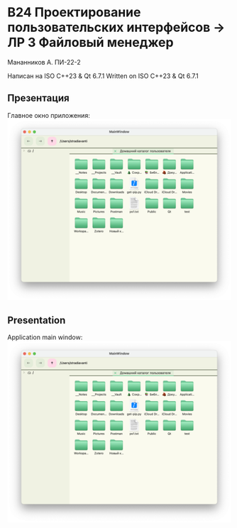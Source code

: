 # В24 Проектирование пользовательских интерфейсов -> ЛР 3 Файловый менеджер

Мананников А. ПИ-22-2

Написан на ISO C++23 & Qt 6.7.1
Written on ISO C++23 & Qt 6.7.1

## Презентация

Главное окно приложения:
![alt text](image-1.png)

## Presentation

Application main window:
![alt text](image.png)

